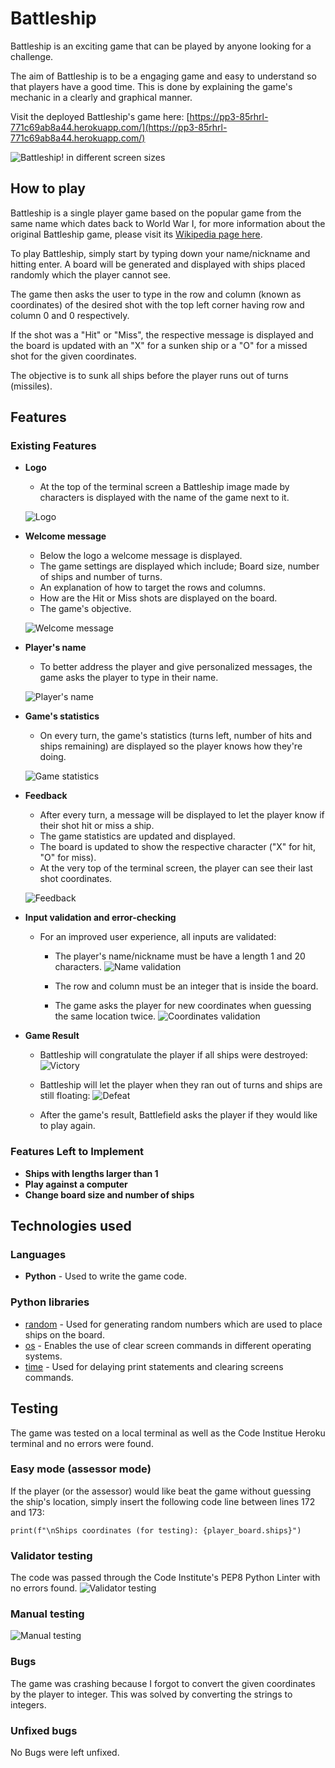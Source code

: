 # Battleship
Battleship is an exciting game that can be played by anyone looking for a challenge.

The aim of Battleship is to be a engaging game and easy to understand so that players have a good time.
This is done by explaining the game's mechanic in a clearly and graphical manner.

Visit the deployed Battleship's game here: [https://pp3-85rhrl-771c69ab8a44.herokuapp.com/](https://pp3-85rhrl-771c69ab8a44.herokuapp.com/)

![Battleship! in different screen sizes](docs/images/amiresponsive.png)

## How to play
Battleship is a single player game based on the popular game from the same name which dates back to World War I, for more information about the original Battleship game, please visit its [Wikipedia page here](https://en.wikipedia.org/wiki/Battleship_(game)).

To play Battleship, simply start by typing down your name/nickname and hitting enter. A board will be generated and displayed with ships placed randomly which the player cannot see.

The game then asks the user to type in the row and column (known as coordinates) of the desired shot with the top left corner having row and column 0 and 0 respectively.

If the shot was a "Hit" or "Miss", the respective message is displayed and the board is updated with an "X" for a sunken ship or a "O" for a missed shot for the given coordinates. 

The objective is to sunk all ships before the player runs out of turns (missiles).

## Features

### Existing Features

- __Logo__
    - At the top of the terminal screen a Battleship image made by characters is displayed with the name of the game next to it.

    ![Logo](docs/images/01-logo.png)

- __Welcome message__
    - Below the logo a welcome message is displayed.
    - The game settings are displayed which include; Board size, number of ships and number of turns.
    - An explanation of how to target the rows and columns.
    - How are the Hit or Miss shots are displayed on the board.
    - The game's objective.

    ![Welcome message](docs/images/02-welcome.png)

- __Player's name__
    - To better address the player and give personalized messages, the game asks the player to type in their name.

    ![Player's name](docs/images/03-playername.png)

- __Game's statistics__
    - On every turn, the game's statistics (turns left, number of hits and ships remaining) are displayed so the player knows how they're doing.

    ![Game statistics](docs/images/04-gamestats.png)

- __Feedback__
    - After every turn, a message will be displayed to let the player know if their shot hit or miss a ship.
    - The game statistics are updated and displayed.
    - The board is updated to show the respective character ("X" for hit, "O" for miss).
    - At the very top of the terminal screen, the player can see their last shot coordinates.

    ![Feedback](docs/images/05-hit-board-update.png)

- __Input validation and error-checking__
    - For an improved user experience, all inputs are validated:
        - The player's name/nickname must be have a length 1 and 20 characters.
        ![Name validation](docs/images/06-name-validation.png)
        
        - The row and column must be an integer that is inside the board.
        - The game asks the player for new coordinates when guessing the same location twice.
        ![Coordinates validation](docs/images/07-coord-validation.png)

- __Game Result__
    - Battleship will congratulate the player if all ships were destroyed:
    ![Victory](docs/images/08-victory.png)

    - Battleship will let the player when they ran out of turns and ships are still floating:
    ![Defeat](docs/images/09-defeat.png)

    - After the game's result, Battlefield asks the player if they would like to play again.

### Features Left to Implement

- __Ships with lengths larger than 1__
- __Play against a computer__
- __Change board size and number of ships__

## Technologies used

### Languages
- __Python__ - Used to write the game code.

### Python libraries
-   [random](https://docs.python.org/3/library/random.html) - Used for generating random numbers which are used to place ships on the board.
-   [os](https://docs.python.org/3/library/os.html) - Enables the use of clear screen commands in different operating systems.
-   [time](https://docs.python.org/3/library/time.html) - Used for delaying print statements and clearing screens commands.

## Testing
The game was tested on a local terminal as well as the Code Institue Heroku terminal and no errors were found.

### Easy mode (assessor mode)
If the player (or the assessor) would like beat the game without guessing the ship's location, simply insert the following code line between lines 172 and 173:

    print(f"\nShips coordinates (for testing): {player_board.ships}")

### Validator testing
The code was passed through the Code Institute's PEP8 Python Linter with no errors found.
![Validator testing](docs/images/11-validatortest.png)

### Manual testing
![Manual testing](docs/images/10-manualtest.png)

### Bugs
The game was crashing because I forgot to convert the given coordinates by the player to integer. This was solved by converting the strings to integers.

### Unfixed bugs
No Bugs were left unfixed.
